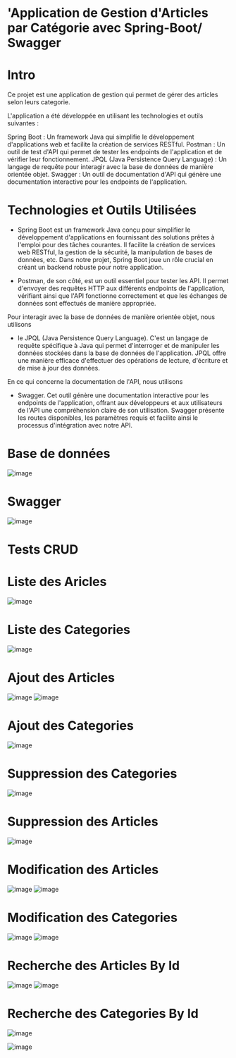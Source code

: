 # 'Application de Gestion d'Articles par Catégorie avec Spring-Boot/ Swagger

# Intro
Ce projet est une application de gestion qui permet de gérer des articles selon leurs categorie.

L'application a été développée en utilisant les technologies et outils suivantes :

Spring Boot : Un framework Java qui simplifie le développement d'applications web et facilite la création de services RESTful.
Postman : Un outil de test d'API qui permet de tester les endpoints de l'application et de vérifier leur fonctionnement.
JPQL (Java Persistence Query Language) : Un langage de requête pour interagir avec la base de données de manière orientée objet.
Swagger : Un outil de documentation d'API qui génère une documentation interactive pour les endpoints de l'application.



# Technologies et Outils Utilisées

- Spring Boot est un framework Java conçu pour simplifier le développement d'applications en fournissant des solutions prêtes à l'emploi pour des tâches courantes. Il facilite la création de services web RESTful, la gestion de la sécurité, la manipulation de bases de données, etc. Dans notre projet, Spring Boot joue un rôle crucial en créant un backend robuste pour notre application.

- Postman, de son côté, est un outil essentiel pour tester les API. Il permet d'envoyer des requêtes HTTP aux différents endpoints de l'application, vérifiant ainsi que l'API fonctionne correctement et que les échanges de données sont effectués de manière appropriée.

Pour interagir avec la base de données de manière orientée objet, nous utilisons 
- le JPQL (Java Persistence Query Language). C'est un langage de requête spécifique à Java qui permet d'interroger et de manipuler les données stockées dans la base de données de l'application. JPQL offre une manière efficace d'effectuer des opérations de lecture, d'écriture et de mise à jour des données.

En ce qui concerne la documentation de l'API, nous utilisons 
- Swagger. Cet outil génère une documentation interactive pour les endpoints de l'application, offrant aux développeurs et aux utilisateurs de l'API une compréhension claire de son utilisation. Swagger présente les routes disponibles, les paramètres requis et facilite ainsi le processus d'intégration avec notre API.

# Base de données
![image](https://github.com/A-laili/Controle_Spring_Boot/assets/147451080/42264456-18dc-4103-922a-e2badf21cc35)

# Swagger
![image](https://github.com/A-laili/Controle_Spring_Boot/assets/147451080/51b6acea-93f6-4dcd-b85a-ccb7bd7afdc2)


# Tests   CRUD

# Liste des Aricles
![image](https://github.com/A-laili/Controle_Spring_Boot/assets/147451080/fa39c1aa-d7f8-4efb-babe-576e8bcf0d98)

# Liste des Categories
![image](https://github.com/A-laili/Controle_Spring_Boot/assets/147451080/d3b5ecf9-7c99-4a48-954e-b16830b53f1b)

# Ajout des Articles
![image](https://github.com/A-laili/Controle_Spring_Boot/assets/147451080/1785e92b-3b37-47aa-a544-2de8365ceafc)
![image](https://github.com/A-laili/Controle_Spring_Boot/assets/147451080/92bfa25f-f3a8-4718-ab6c-9a8b3321f24f)

# Ajout des Categories
![image](https://github.com/A-laili/Controle_Spring_Boot/assets/147451080/4ae4232b-6cf3-4ae0-96d9-7630a593305e)

# Suppression des Categories
![image](https://github.com/A-laili/Controle_Spring_Boot/assets/147451080/4d28bb42-5994-4bc8-8776-1b56e168508c)

# Suppression des Articles
![image](https://github.com/A-laili/Controle_Spring_Boot/assets/147451080/a0a30610-09e1-4275-85d8-e65a63884311)

# Modification des Articles
![image](https://github.com/A-laili/Controle_Spring_Boot/assets/147451080/9e6b3acc-4cb4-4ef6-bce3-64dc194c1fe4)
![image](https://github.com/A-laili/Controle_Spring_Boot/assets/147451080/bf31cdf9-ef06-4b2e-a456-bc4f3e4b227c)

# Modification des Categories
![image](https://github.com/A-laili/Controle_Spring_Boot/assets/147451080/dbad6fb6-1135-41df-9579-e0658610ce1b)
![image](https://github.com/A-laili/Controle_Spring_Boot/assets/147451080/3aaccbb2-96dc-4880-9323-ad0ad60354e5)


# Recherche des Articles By Id
![image](https://github.com/A-laili/Controle_Spring_Boot/assets/147451080/50c1947f-07fb-4426-b965-d2966cbd903a)
![image](https://github.com/A-laili/Controle_Spring_Boot/assets/147451080/3cc42aca-c1e5-41b4-a5b5-6af27bf52b81)

# Recherche des Categories By Id
![image](https://github.com/A-laili/Controle_Spring_Boot/assets/147451080/8753e2d6-1add-4845-bc97-521a8a62efa8)

![image](https://github.com/A-laili/Controle_Spring_Boot/assets/147451080/dd83770e-c42c-458b-84c4-f1bd7c40f5e7)









